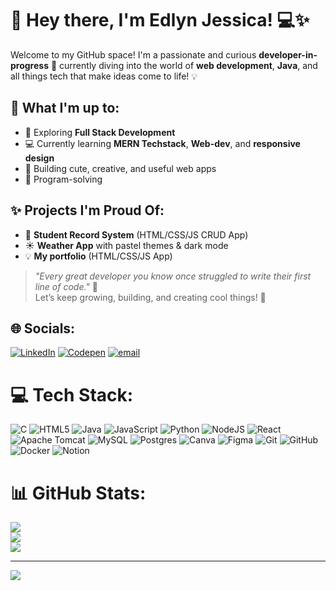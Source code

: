 # 🌸 Hey there, I'm Edlyn Jessica! 💻✨

Welcome to my GitHub space! I'm a passionate and curious **developer-in-progress** 🚀 currently diving into the world of **web development**, **Java**, and all things tech that make ideas come to life! 💡

## 💼 What I'm up to:
- 🌱 Exploring **Full Stack Development**
- 💻 Currently learning **MERN Techstack**, **Web-dev**, and **responsive design**
- 🎯 Building cute, creative, and useful web apps
- 🧠 Program-solving

## ✨ Projects I'm Proud Of:
- 📝 **Student Record System** (HTML/CSS/JS CRUD App)
- ☀️ **Weather App** with pastel themes & dark mode
- 💡 **My portfolio** (HTML/CSS/JS App)

> *"Every great developer you know once struggled to write their first line of code."* 💙  
Let’s keep growing, building, and creating cool things! 🚀


## 🌐 Socials:
[![LinkedIn](https://img.shields.io/badge/LinkedIn-%230077B5.svg?logo=linkedin&logoColor=white)](https://linkedin.com/in/https://www.linkedin.com/in/edlyn-jessica-086767337) [![Codepen](https://img.shields.io/badge/Codepen-000000?logo=codepen&logoColor=white)](https://codepen.io/@Edlyn-Jessica) [![email](https://img.shields.io/badge/Email-D14836?logo=gmail&logoColor=white)](mailto:edlynjessica09@gmail.com) 

# 💻 Tech Stack:
![C](https://img.shields.io/badge/c-%2300599C.svg?style=for-the-badge&logo=c&logoColor=white) ![HTML5](https://img.shields.io/badge/html5-%23E34F26.svg?style=for-the-badge&logo=html5&logoColor=white) ![Java](https://img.shields.io/badge/java-%23ED8B00.svg?style=for-the-badge&logo=openjdk&logoColor=white) ![JavaScript](https://img.shields.io/badge/javascript-%23323330.svg?style=for-the-badge&logo=javascript&logoColor=%23F7DF1E) ![Python](https://img.shields.io/badge/python-3670A0?style=for-the-badge&logo=python&logoColor=ffdd54) ![NodeJS](https://img.shields.io/badge/node.js-6DA55F?style=for-the-badge&logo=node.js&logoColor=white) ![React](https://img.shields.io/badge/react-%2320232a.svg?style=for-the-badge&logo=react&logoColor=%2361DAFB) ![Apache Tomcat](https://img.shields.io/badge/apache%20tomcat-%23F8DC75.svg?style=for-the-badge&logo=apache-tomcat&logoColor=black) ![MySQL](https://img.shields.io/badge/mysql-4479A1.svg?style=for-the-badge&logo=mysql&logoColor=white) ![Postgres](https://img.shields.io/badge/postgres-%23316192.svg?style=for-the-badge&logo=postgresql&logoColor=white) ![Canva](https://img.shields.io/badge/Canva-%2300C4CC.svg?style=for-the-badge&logo=Canva&logoColor=white) ![Figma](https://img.shields.io/badge/figma-%23F24E1E.svg?style=for-the-badge&logo=figma&logoColor=white) ![Git](https://img.shields.io/badge/git-%23F05033.svg?style=for-the-badge&logo=git&logoColor=white) ![GitHub](https://img.shields.io/badge/github-%23121011.svg?style=for-the-badge&logo=github&logoColor=white) ![Docker](https://img.shields.io/badge/docker-%230db7ed.svg?style=for-the-badge&logo=docker&logoColor=white) ![Notion](https://img.shields.io/badge/Notion-%23000000.svg?style=for-the-badge&logo=notion&logoColor=white)


# 📊 GitHub Stats:
![](https://github-readme-stats.vercel.app/api?username=edlynjessica&theme=cobalt&hide_border=false&include_all_commits=false&count_private=false)<br/>
![](https://nirzak-streak-stats.vercel.app/?user=edlynjessica&theme=cobalt&hide_border=false)<br/>
![](https://github-readme-stats.vercel.app/api/top-langs/?username=edlynjessica&theme=cobalt&hide_border=false&include_all_commits=false&count_private=false&layout=compact)

---
[![](https://visitcount.itsvg.in/api?id=edlynjessica&icon=2&color=1)](https://visitcount.itsvg.in)

<!-- Proudly created with GPRM ( https://gprm.itsvg.in ) -->

